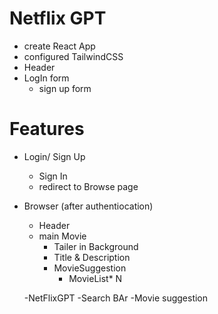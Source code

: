 
# Netflix GPT

- create React App
- configured TailwindCSS
 - Header
 - LogIn form
   - sign up form

# Features
- Login/ Sign Up
    - Sign In
    - redirect to Browse page
 - Browser (after authentiocation)
     - Header
     - main Movie
        - Tailer in Background
        - Title & Description
        - MovieSuggestion
            - MovieList* N


   -NetFlixGPT
     -Search BAr
     -Movie suggestion

